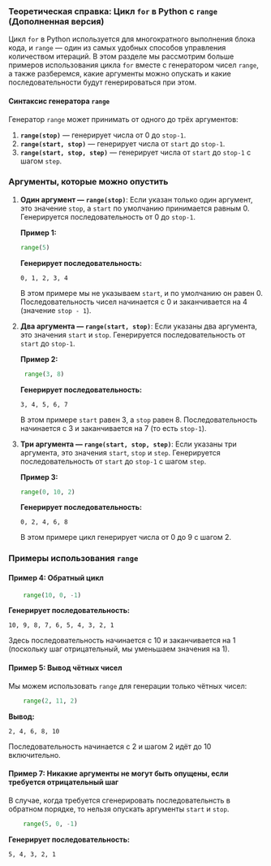 ### Теоретическая справка: Цикл `for` в Python с `range` (Дополненная версия)

Цикл `for` в Python используется для многократного выполнения блока кода, и `range` — один из самых удобных способов управления количеством итераций. В этом разделе мы рассмотрим больше примеров использования цикла `for` вместе с генератором чисел `range`, а также разберемся, какие аргументы можно опускать и какие последовательности будут генерироваться при этом.

#### Синтаксис генератора `range`

Генератор `range` может принимать от одного до трёх аргументов:

1. **`range(stop)`** — генерирует числа от 0 до `stop-1`.
2. **`range(start, stop)`** — генерирует числа от `start` до `stop-1`.
3. **`range(start, stop, step)`** — генерирует числа от `start` до `stop-1` с шагом `step`.

### Аргументы, которые можно опустить

1. **Один аргумент — `range(stop)`**: Если указан только один аргумент, это значение `stop`, а `start` по умолчанию принимается равным 0. Генерируется последовательность от 0 до `stop-1`.
   
   **Пример 1:**

   ```python
   range(5)
   ```


   **Генерирует последовательность:**

   ```terminal
   0, 1, 2, 3, 4
   ```

   В этом примере мы не указываем `start`, и по умолчанию он равен 0. Последовательность чисел начинается с 0 и заканчивается на 4 (значение `stop - 1`).

2. **Два аргумента — `range(start, stop)`**: Если указаны два аргумента, это значения `start` и `stop`. Генерируется последовательность от `start` до `stop-1`.

   **Пример 2:**

   ```python
    range(3, 8)
   ```

    **Генерирует последовательность:**

   ```terminal
   3, 4, 5, 6, 7
   ```

   В этом примере `start` равен 3, а `stop` равен 8. Последовательность начинается с 3 и заканчивается на 7 (то есть `stop-1`).

3. **Три аргумента — `range(start, stop, step)`**: Если указаны три аргумента, это значения `start`, `stop` и `step`. Генерируется последовательность от `start` до `stop-1` с шагом `step`.

   **Пример 3:**

   ```python
   range(0, 10, 2)

   ```

    **Генерирует последовательность:**

   ```terminal
   0, 2, 4, 6, 8
   ```

   В этом примере цикл генерирует числа от 0 до 9 с шагом 2.

### Примеры использования `range`

#### Пример 4: Обратный цикл

```python
    range(10, 0, -1)
```

 **Генерирует последовательность:**

```terminal
10, 9, 8, 7, 6, 5, 4, 3, 2, 1
```

Здесь последовательность начинается с 10 и заканчивается на 1 (поскольку шаг отрицательный, мы уменьшаем значения на 1).

#### Пример 5: Вывод чётных чисел

Мы можем использовать `range` для генерации только чётных чисел:

```python
    range(2, 11, 2)
```

**Вывод:**

```terminal
2, 4, 6, 8, 10
```

Последовательность начинается с 2 и шагом 2 идёт до 10 включительно.

#### Пример 7: Никакие аргументы не могут быть опущены, если требуется отрицательный шаг

В случае, когда требуется сгенерировать последовательнсть в обратном порядке, то нельзя опускать аргументы `start` и `stop`.

```python
    range(5, 0, -1)
```

 **Генерирует последовательность:**

```terminal
5, 4, 3, 2, 1
```
